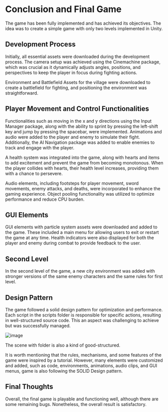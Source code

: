 # Conclusion and Final Game

The game has been fully implemented and has achieved its objectives. The idea was to create a simple game with only two levels implemented in Unity. 

## Development Process

Initially, all essential assets were downloaded during the development process. The camera setup was achieved using the Cinemachine package, which was crucial as it dynamically adjusts angles, positions, and perspectives to keep the player in focus during fighting actions.

Environment and Battlefield Assets for the village were downloaded to create a battlefield for fighting, and positioning the environment was straightforward.

## Player Movement and Control Functionalities

Functionalities such as moving in the x and y directions using the Input Manager package, along with the ability to sprint by pressing the left-shift key and jump by pressing the spacebar, were implemented. Animations and audio were added to the player and enemy to simulate their fight. Additionally, the AI Navigation package was added to enable enemies to track and engage with the player.

A health system was integrated into the game, along with hearts and items to add excitement and prevent the game from becoming monotonous. When the player collides with hearts, their health level increases, providing them with a chance to persevere. 

Audio elements, including footsteps for player movement, sword movements, enemy attacks, and deaths, were incorporated to enhance the gaming experience. Object pooling functionality was utilized to optimize performance and reduce CPU burden.

## GUI Elements

GUI elements with particle system assets were downloaded and added to the game. These included a main menu for allowing users to exit or restart the game at any time. Health indicators were also displayed for both the player and enemy during combat to provide feedback to the user.

## Second Level

In the second level of the game, a new city environment was added with stronger versions of the same enemy characters and the same rules for first level.

## Design Pattern

The game followed a solid design pattern for optimization and performance. Each script in the scripts folder is responsible for specific actions, resulting in well-structured source code. This an aspect was challenging to achieve but was successfully managed.

![image](https://github.com/hamoudi8080/GMD/assets/82207003/3e3184b0-6844-479c-953d-9015f27a1d9b)


The scene with folder is also a kind of good-structured.

It is worth mentioning that the rules, mechanisms, and some features of the game were inspired by a tutorial. However, many elements were customized and added, such as code, environments, animations, audio clips, and GUI menus, game is also following the SOLID Design pattern.

## Final Thoughts

Overall, the final game is playable and functioning well, although there are some remaining bugs. Nonetheless, the overall result is satisfactory.
